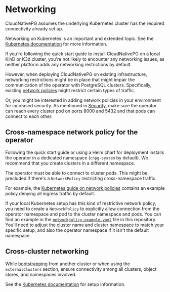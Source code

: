 # Networking

CloudNativePG assumes the underlying Kubernetes cluster has the required
connectivity already set up.

Networking on Kubernetes is an important and extended topic. See
the [Kubernetes documentation](https://kubernetes.io/docs/concepts/services-networking/) for more information.

If you're following the quick start guide to install CloudNativePG on a local KinD or K3d cluster, you're not likely to encounter any networking issues, as neither
platform adds any networking restrictions by default.

However, when deploying CloudNativePG on existing infrastructure, networking
restrictions might be in place that might impair the communication of the
operator with PostgreSQL clusters.
Specifically, existing [network policies](https://kubernetes.io/docs/concepts/services-networking/network-policies/)
might restrict certain types of traffic.

Or, you might be interested in adding network policies in your environment for
increased security.
As mentioned in [Security](security.md), make sure the operator can reach every cluster pod on ports 8000 and 5432 and that pods can connect to each other.

## Cross-namespace network policy for the operator

Following the quick start guide or using a Helm chart for deployment installs the operator in
a dedicated namespace (`cnpg-system` by default).
We recommend that you create clusters in a different namespace.

The operator must be able to connect to cluster pods.
This might be precluded if there's a `NetworkPolicy` restricting
cross-namespace traffic.

For example, the
[Kubernetes guide on network policies](https://kubernetes.io/docs/concepts/services-networking/network-policies/)
contains an example policy denying all ingress traffic by default.

If your local Kubernetes setup has this kind of restrictive network policy, you
need to create a `NetworkPolicy` to explicitly allow connection from the
operator namespace and pod to the cluster namespace and pods. You can find an example in the
[`networkpolicy-example.yaml`](samples/networkpolicy-example.yaml) file in this repository.
You'll need to adjust the cluster name and cluster namespace to
match your specific setup, and also the operator namespace if it isn't
the default namespace.

## Cross-cluster networking

While [bootstrapping](bootstrap.md) from another cluster or when using the `externalClusters` section,
ensure connectivity among all clusters, object stores, and namespaces involved.

See the [Kubernetes documentation](https://kubernetes.io/docs/concepts/services-networking/)
for setup information.
